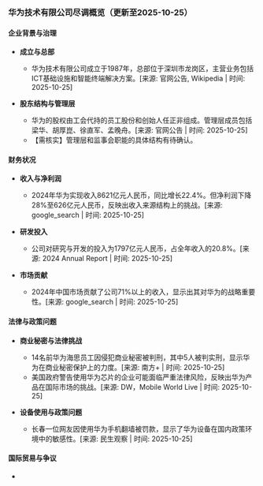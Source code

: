 ### 华为技术有限公司尽调概览（更新至2025-10-25）

#### 企业背景与治理

- **成立与总部**
  - 华为技术有限公司成立于1987年，总部位于深圳市龙岗区，主营业务包括ICT基础设施和智能终端解决方案。[来源: 官网公告, Wikipedia | 时间: 2025-10-25]

- **股东结构与管理层**
  - 华为的股权由工会代持的员工股份和创始人任正非组成。管理层成员包括梁华、胡厚崑、徐直军、孟晚舟。[来源: 官网公告 | 时间: 2025-10-25]
  - 【需核实】管理层和监事会职能的具体结构有待确认。

#### 财务状况

- **收入与净利润**
  - 2024年华为实现收入8621亿元人民币，同比增长22.4%。但净利润下降28%至626亿元人民币，反映出收入来源结构上的挑战。[来源: google_search | 时间: 2025-10-25]

- **研发投入**
  - 公司对研究与开发的投入为1797亿元人民币，占全年收入的20.8%。[来源: 2024 Annual Report | 时间: 2025-10-25]

- **市场贡献**
  - 2024年中国市场贡献了公司71%以上的收入，显示出其对华为的战略重要性。[来源: google_search | 时间: 2025-10-25]

#### 法律与政策问题

- **商业秘密与法律挑战**
  - 14名前华为海思员工因侵犯商业秘密被判刑，其中5人被判实刑，显示华为在商业秘密保护上的力度。[来源: 南方+ | 时间: 2025-10-25]
  - 美国政府警告使用华为芯片的企业可能面临严重法律风险，反映出华为产品在国际市场的挑战。[来源: DW，Mobile World Live | 时间: 2025-10-25]

- **设备使用与政策问题**
  - 长春一位网友因使用华为手机翻墙被罚款，显示了华为设备在国内政策环境中的敏感性。[来源: 民生观察 | 时间: 2025-10-25]

#### 国际贸易与争议

-